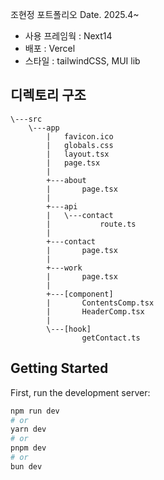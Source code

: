 조현정 포트폴리오 Date. 2025.4~

- 사용 프레임웍 : Next14
- 배포 : Vercel
- 스타일 : tailwindCSS, MUI lib

## 디렉토리 구조

```
\---src
    \---app
        |   favicon.ico
        |   globals.css
        |   layout.tsx
        |   page.tsx
        |
        +---about
        |       page.tsx
        |
        +---api
        |   \---contact
        |           route.ts
        |
        +---contact
        |       page.tsx
        |
        +---work
        |       page.tsx
        |
        +---[component]
        |       ContentsComp.tsx
        |       HeaderComp.tsx
        |
        \---[hook]
                getContact.ts
```

## Getting Started

First, run the development server:

```bash
npm run dev
# or
yarn dev
# or
pnpm dev
# or
bun dev
```
